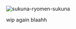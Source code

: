 
![sukuna-ryomen-sukuna](https://github.com/user-attachments/assets/bf9e3bbc-d48c-4a50-9b7e-1ef2e26d6ca2)


wip again blaahh
